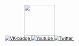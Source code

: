 <div id="header" align="center">
  <img src="https://i.postimg.cc/KvHcyN3W/Loading.gif" width="100"/>
</div>


<div id="badges" align="center">
<a href="https://vk.com/scoutmate">
  <img src="https://img.shields.io/badge/VK-blue?style=for-the-badge&logo=VK&logoColor=white" alt=VK-badge>
  </a>
  <a href="https://vk.com/scoutmate">
<img src="https://img.shields.io/badge/YouTube-red?style=for-the-badge&logo=youtube&logoColor=white" alt="Youtube">
    </a>
 <a href="https://vk.com/scoutmate">
  <img src="https://img.shields.io/badge/Twitter-blue?style=for-the-badge&logo=twitter&logoColor=white" alt="Twitter">
  </a>
  <img src="https://Cloverblock.com/ghpvc/?username=your-github-username&style=flat-square&color=blue" alt=""/>
  </div>
